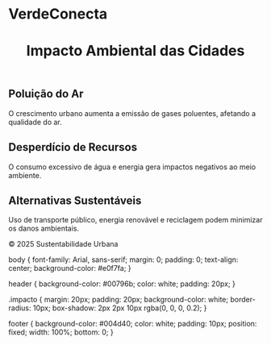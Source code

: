 # VerdeConecta
<!DOCTYPE html>
<html lang="pt">
<head>
    <meta charset="UTF-8">
    <meta name="viewport" content="width=device-width, initial-scale=1.0">
    <title>Impacto Ambiental</title>
    <link rel="stylesheet" href="styles.css">
</head>
<body>
    <header>
        <h1>Impacto Ambiental das Cidades</h1>
    </header>
    <main>
        <section class="impacto">
            <h2>Poluição do Ar</h2>
            <p>O crescimento urbano aumenta a emissão de gases poluentes, afetando a qualidade do ar.</p>
        </section>
        <section class="impacto">
            <h2>Desperdício de Recursos</h2>
            <p>O consumo excessivo de água e energia gera impactos negativos ao meio ambiente.</p>
        </section>
        <section class="impacto">
            <h2>Alternativas Sustentáveis</h2>
            <p>Uso de transporte público, energia renovável e reciclagem podem minimizar os danos ambientais.</p>
        </section>
    </main>
    <footer>
        <p>© 2025 Sustentabilidade Urbana</p>
    </footer>
</body>
</html>
body {
    font-family: Arial, sans-serif;
    margin: 0;
    padding: 0;
    text-align: center;
    background-color: #e0f7fa;
}

header {
    background-color: #00796b;
    color: white;
    padding: 20px;
}

.impacto {
    margin: 20px;
    padding: 20px;
    background-color: white;
    border-radius: 10px;
    box-shadow: 2px 2px 10px rgba(0, 0, 0, 0.2);
}

footer {
    background-color: #004d40;
    color: white;
    padding: 10px;
    position: fixed;
    width: 100%;
    bottom: 0;
}

